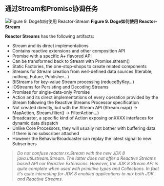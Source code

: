 
## 通过Stream和Promise协调任务

![Figure 9. Doge如何使用 Reactor-Stream](http://projectreactor.io/docs/reference/images/streams-overview.png)
**Figure 9. Doge如何使用 Reactor-Stream**

**Reactor Streams** has the following artifacts:

* Stream and its direct implementations
 * Contains reactive extensions and other composition API
* Promise with a specific A+ flavored API
 * Can be transformed back to Stream with Promise.stream()
* Static Factories, the one-stop-shops to create related components
 * Streams for Stream creation from well-defined data sources (Iterable, nothing, Future, Publisher…)
 * BiStreams for key-value Stream<Tuple2> processing (reduceByKey…)
 * IOStreams for Persisting and Decoding Streams
 * Promises for single-data-only Promise
* Action and its direct implementations of every operation provided by the Stream following the Reactive Streams Processor specification
 * Not created directly, but with the Stream API (Stream.map() → MapAction, Stream.filter() → FilterAction…)
* Broadcaster, a specific kind of Action exposing onXXXX interfaces for dynamic data dispatch
 * Unlike Core Processors, they will usually not bother with buffering data if there is no subscriber attached
 * However the BehaviorBroadcaster can replay the latest signal to new Subscribers

> *Do not confuse reactor.rx.Stream with the new JDK 8 java.util.stream.Stream. The latter does not offer a Reactive Streams based API nor Reactive Extensions. However, the JDK 8 Stream API is quite complete when used with primitive types and Collections. In fact it’s quite interesting for JDK 8 enabled applications to mix both JDK and Reactive Streams.*
